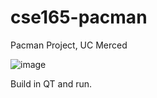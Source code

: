 # cse165-pacman
Pacman Project, UC Merced

![image](https://user-images.githubusercontent.com/47727297/117608625-4ed4dc80-b113-11eb-9e43-2ee35e865f2b.png)

Build in QT and run.
